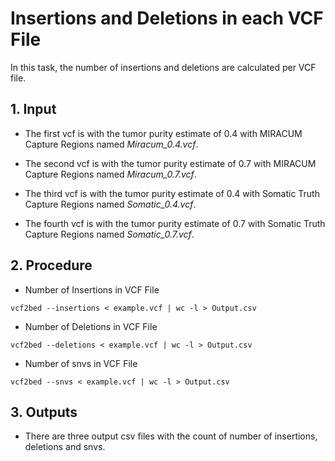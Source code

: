 # Insertions and Deletions in each VCF File

In this task, the number of insertions and deletions are calculated per VCF file.

## 1. Input

* The first vcf is with the tumor purity estimate of 0.4 with MIRACUM Capture Regions named *Miracum_0.4.vcf*.

* The second vcf is with the tumor purity estimate of 0.7 with MIRACUM Capture Regions named *Miracum_0.7.vcf*.

* The third vcf is with the tumor purity estimate of 0.4 with Somatic Truth Capture Regions named *Somatic_0.4.vcf*.

* The fourth vcf is with the tumor purity estimate of 0.7 with Somatic Truth Capture Regions named *Somatic_0.7.vcf*.

## 2. Procedure

* Number of Insertions in VCF File

```
vcf2bed --insertions < example.vcf | wc -l > Output.csv
```

* Number of Deletions in VCF File

```
vcf2bed --deletions < example.vcf | wc -l > Output.csv
```

* Number of snvs in VCF File

```
vcf2bed --snvs < example.vcf | wc -l > Output.csv
```

## 3. Outputs

* There are three output csv files with the count of number of insertions, deletions and snvs.
